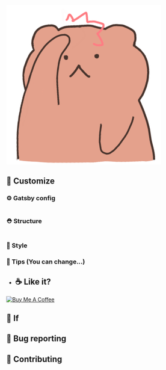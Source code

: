 ![](.\images\gom%20head.png)

## 🧐 Customize

### ⚙ Gatsby config

```sh

```
 
### ⛑ Structure
 
```sh

```

### 🎨 Style

### 🍭 Tips (You can change...)

- ## ☕ Like it?

<a href="https://www.buymeacoffee.com/jbee" target="_blank">
  <img src="https://www.buymeacoffee.com/assets/img/custom_images/purple_img.png" alt="Buy Me A Coffee" style="height: auto !important;width: auto !important;" >
</a>

## 🤔 If

## :bug: Bug reporting

## 🎁 Contributing

</div>
